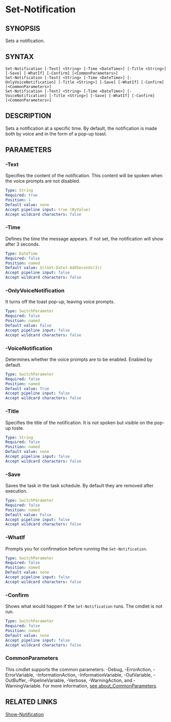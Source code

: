# Set-Notification

## SYNOPSIS
Sets a notification.

## SYNTAX
```
Set-Notification [-Text] <String> [-Time <DateTime>] [-Title <String>] [-Save] [-WhatIf] [-Confirm] [<CommonParameters>]
Set-Notification [-Text] <String> [-Time <DateTime>] [-OnlyVoiceNotification] [-Title <String>] [-Save] [-WhatIf] [-Confirm] [<CommonParameters>]
Set-Notification [-Text] <String> [-Time <DateTime>] [-VoiceNotification] [-Title <String>] [-Save] [-WhatIf] [-Confirm] [<CommonParameters>]
```

## DESCRIPTION
Sets a notification at a specific time. By default, the notification is made both by voice and in the form of a pop-up toast.
## PARAMETERS

### -Text
Specifies the content of the notification. This content will be spoken when the voice prompts are not disabled.
```yaml
Type: String
Required: true
Position: 1
Default value: none
Accept pipeline input: true (ByValue)
Accept wildcard characters: false
```

### -Time
Defines the time the message appears. If not set, the notification will show after 3 seconds.
```yaml
Type: DateTime
Required: false
Position: named
Default value: $((Get-Date).AddSeconds(3))
Accept pipeline input: false
Accept wildcard characters: false
```

### -OnlyVoiceNotification
It turns off the toast pop-up, leaving voice prompts.
```yaml
Type: SwitchParameter
Required: false
Position: named
Default value: False
Accept pipeline input: false
Accept wildcard characters: false
```

### -VoiceNotification
Determines whether the voice prompts are to be enabled. Enabled by default.
```yaml
Type: SwitchParameter
Required: false
Position: named
Default value: True
Accept pipeline input: false
Accept wildcard characters: false
```

### -Title
Specifies the title of the notification. It is not spoken but visible on the pop-up toste.
```yaml
Type: String
Required: false
Position: named
Default value: none
Accept pipeline input: false
Accept wildcard characters: false
```

### -Save
Saves the task in the task schedule. By default they are removed after execution.
```yaml
Type: SwitchParameter
Required: false
Position: named
Default value: False
Accept pipeline input: false
Accept wildcard characters: false
```

### -WhatIf
Prompts you for confirmation before running the `Set-Notification`.
```yaml
Type: SwitchParameter
Required: false
Position: named
Default value: none
Accept pipeline input: false
Accept wildcard characters: false
```

### -Confirm
Shows what would happen if the `Set-Notification` runs. The cmdlet is not run.
```yaml
Type: SwitchParameter
Required: false
Position: named
Default value: none
Accept pipeline input: false
Accept wildcard characters: false
```
### CommonParameters
This cmdlet supports the common parameters: -Debug, -ErrorAction, -ErrorVariable, -InformationAction, -InformationVariable, -OutVariable, -OutBuffer, -PipelineVariable, -Verbose, -WarningAction, and -WarningVariable. For more information, [see about_CommonParameters](https://docs.microsoft.com/pl-pl/powershell/module/microsoft.powershell.core/about/about_commonparameters).

## RELATED LINKS
[Show-Notification](Show-Notification.md)


